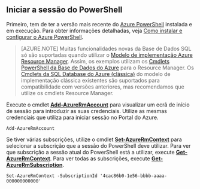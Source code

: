 
## Iniciar a sessão do PowerShell

Primeiro, tem de ter a versão mais recente do [Azure PowerShell](https://msdn.microsoft.com/library/mt619274.aspx) instalada e em execução. Para obter informações detalhadas, veja [Como instalar e configurar o Azure PowerShell](../articles/powershell-install-configure.md).


>[AZURE.NOTE] Muitas funcionalidades novas da Base de Dados SQL só são suportadas quando utilizar o [Modelo de implementação Azure Resource Manager](../articles/resource-group-overview.md). Assim, os exemplos utilizam os [Cmdlets PowerShell da Base de Dados do Azure](https://msdn.microsoft.com/library/azure/mt574084.aspx) para o Resource Manager. Os [Cmdlets da SQL Database do Azure (clássica)](https://msdn.microsoft.com/library/azure/dn546723.aspx) do modelo de implementação clássica existentes são suportados para compatibilidade com versões anteriores, mas recomendamos que utilize os cmdlets Resource Manager.


Execute o cmdlet [**Add-AzureRmAccount**](https://msdn.microsoft.com/library/mt619267.aspx) para visualizar um ecrã de início de sessão para introduzir as suas credenciais. Utilize as mesmas credenciais que utiliza para iniciar sessão no Portal do Azure.

    Add-AzureRmAccount

Se tiver várias subscrições, utilize o cmdlet [**Set-AzureRmContext**](https://msdn.microsoft.com/library/mt619263.aspx) para selecionar a subscrição que a sessão do PowerShell deve utilizar. Para ver que subscrição a sessão atual do PowerShell está a utilizar, execute [**Get-AzureRmContext**](https://msdn.microsoft.com/library/mt619265.aspx). Para ver todas as subscrições, execute [**Get-AzureRmSubscription**](https://msdn.microsoft.com/library/mt619284.aspx).

    Set-AzureRmContext -SubscriptionId '4cac86b0-1e56-bbbb-aaaa-000000000000'


<!--HONumber=Sep16_HO3-->


